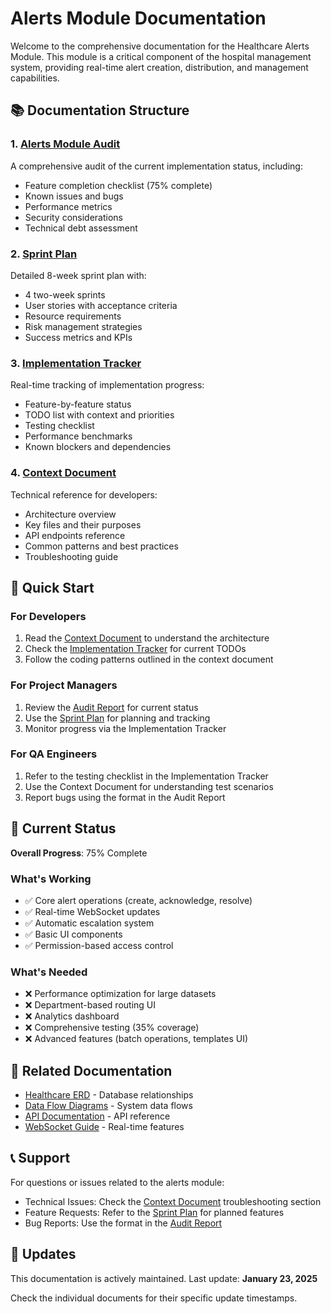 # Alerts Module Documentation

Welcome to the comprehensive documentation for the Healthcare Alerts Module. This module is a critical component of the hospital management system, providing real-time alert creation, distribution, and management capabilities.

## 📚 Documentation Structure

### 1. [Alerts Module Audit](./ALERTS_MODULE_AUDIT.md)
A comprehensive audit of the current implementation status, including:
- Feature completion checklist (75% complete)
- Known issues and bugs
- Performance metrics
- Security considerations
- Technical debt assessment

### 2. [Sprint Plan](./ALERTS_SPRINT_PLAN.md)
Detailed 8-week sprint plan with:
- 4 two-week sprints
- User stories with acceptance criteria
- Resource requirements
- Risk management strategies
- Success metrics and KPIs

### 3. [Implementation Tracker](./ALERTS_IMPLEMENTATION_TRACKER.md)
Real-time tracking of implementation progress:
- Feature-by-feature status
- TODO list with context and priorities
- Testing checklist
- Performance benchmarks
- Known blockers and dependencies

### 4. [Context Document](./ALERTS_CONTEXT.md)
Technical reference for developers:
- Architecture overview
- Key files and their purposes
- API endpoints reference
- Common patterns and best practices
- Troubleshooting guide

## 🚀 Quick Start

### For Developers
1. Read the [Context Document](./ALERTS_CONTEXT.md) to understand the architecture
2. Check the [Implementation Tracker](./ALERTS_IMPLEMENTATION_TRACKER.md) for current TODOs
3. Follow the coding patterns outlined in the context document

### For Project Managers
1. Review the [Audit Report](./ALERTS_MODULE_AUDIT.md) for current status
2. Use the [Sprint Plan](./ALERTS_SPRINT_PLAN.md) for planning and tracking
3. Monitor progress via the Implementation Tracker

### For QA Engineers
1. Refer to the testing checklist in the Implementation Tracker
2. Use the Context Document for understanding test scenarios
3. Report bugs using the format in the Audit Report

## 🎯 Current Status

**Overall Progress**: 75% Complete

### What's Working
- ✅ Core alert operations (create, acknowledge, resolve)
- ✅ Real-time WebSocket updates
- ✅ Automatic escalation system
- ✅ Basic UI components
- ✅ Permission-based access control

### What's Needed
- ❌ Performance optimization for large datasets
- ❌ Department-based routing UI
- ❌ Analytics dashboard
- ❌ Comprehensive testing (35% coverage)
- ❌ Advanced features (batch operations, templates UI)

## 🔗 Related Documentation

- [Healthcare ERD](../../db/healthcare-erd.md) - Database relationships
- [Data Flow Diagrams](../../db/healthcare-dataflow.md) - System data flows
- [API Documentation](../../api/healthcare-api-implementation.md) - API reference
- [WebSocket Guide](../../api/websocket-implementation.md) - Real-time features

## 📞 Support

For questions or issues related to the alerts module:
- Technical Issues: Check the [Context Document](./ALERTS_CONTEXT.md) troubleshooting section
- Feature Requests: Refer to the [Sprint Plan](./ALERTS_SPRINT_PLAN.md) for planned features
- Bug Reports: Use the format in the [Audit Report](./ALERTS_MODULE_AUDIT.md)

## 🔄 Updates

This documentation is actively maintained. Last update: **January 23, 2025**

Check the individual documents for their specific update timestamps.